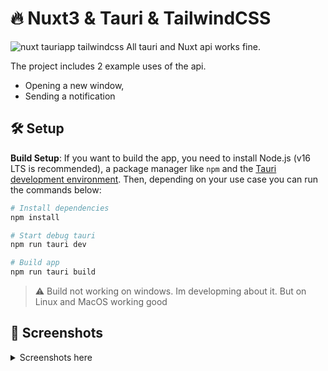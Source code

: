 # 🔥 Nuxt3 & Tauri & TailwindCSS
![nuxt tauriapp tailwindcss](https://i.imgur.com/qNOUf2a.png)
All tauri and Nuxt api works fine. 

The project includes 2 example uses of the api.
* Opening a new window,
* Sending a notification

## 🛠 Setup

**Build Setup**: If you want to build the app, you need to install Node.js (v16 LTS is recommended), a package manager like `npm` and the [Tauri development environment](https://tauri.app/v1/guides/getting-started/prerequisites). Then, depending on your use case you can run the commands below:

```bash
# Install dependencies
npm install

# Start debug tauri
npm run tauri dev

# Build app
npm run tauri build
```
> ⚠️ Build not working on windows. Im developming about it. But on Linux and MacOS working good 

## 📸 Screenshots
<details>
	<summary>Screenshots here</summary>
	<img src="https://i.imgur.com/Ao5MiP5.png" alt="Home screen" />
	<img src="https://i.imgur.com/qYMe9Ef.png" alt="notification" />
	<img src="https://i.imgur.com/lqYJc1w.png" alt="About project window" />
</details>